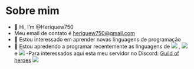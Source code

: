 # Sobre mim

- 👋 Hi, I’m @Heriquew750
- Meu email de contato é heriquew750@gmail.com
- 👀 Estou interessado em aprender novas linguagens de programação
- 🌱 Estou apredendo a programar recentemente as linguagens de ![](https://img.shields.io/badge/JavaScript-323330?style=for-the-badge&logo=javascript&logoColor=F7DF1E) , ![](https://img.shields.io/badge/Scratch-4D97FF?style=for-the-badge&logo=Scratch&logoColor=white) e ![](https://img.shields.io/badge/HTML5-E34F26?style=for-the-badge&logo=html5&logoColor=white)
-Para interessados aqui esta meu servidor no Discord: [Guild of heroes](https://discord.gg/XVd7uFaETK) ![](https://img.shields.io/badge/Discord-5865F2?style=for-the-badge&logo=discord&logoColor=white) 




